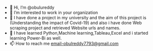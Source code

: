 - 👋 Hi, I’m @obulureddy
- 👀 I’m interested to work in your organization
- 🌱 I have done a project in  my university and the aim of this project is (Understanding the impact of Covid-19) and also i have done Web scraping project and retrieved Website urls and names. 
- 💞️ I have learned Python,Machine learning,Tableau,Excel and i started learning Power-Bi as well.
- 📫 How to reach me email-obulreddy7793@gmail.com

<!---
obulureddy/obulureddy is a ✨ special ✨ repository because its `README.md` (this file) appears on your GitHub profile.
You can click the Preview link to take a look at your changes.
--->
